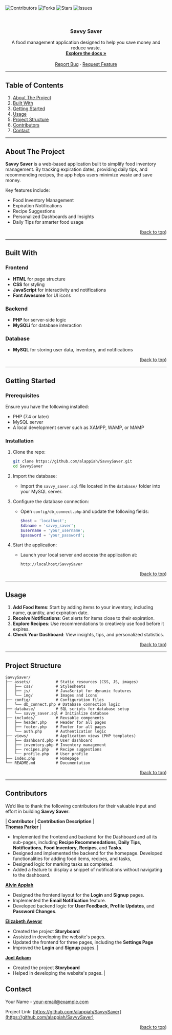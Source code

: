 <a name="readme-top"></a>

<!-- PROJECT SHIELDS -->
![Contributors](https://img.shields.io/github/contributors/alappiah/SavvySaver.svg?style=for-the-badge)
![Forks](https://img.shields.io/github/forks/alappiah/SavvySaver.svg?style=for-the-badge)
![Stars](https://img.shields.io/github/stars/alappiah/SavvySaver.svg?style=for-the-badge)
![Issues](https://img.shields.io/github/issues/alappiah/SavvySaver.svg?style=for-the-badge)

<br />
<div align="center">
  <h3 align="center">Savvy Saver</h3>
  <p align="center">
    A food management application designed to help you save money and reduce waste.
    <br />
    <a href="https://github.com/alappiah/SavvySaver"><strong>Explore the docs »</strong></a>
    <br />
    <br />
    <a href="https://github.com/alappiah/SavvySaver/issues">Report Bug</a>
    ·
    <a href="https://github.com/alappiah/SavvySaver/issues">Request Feature</a>
  </p>
</div>

---

## Table of Contents

1. [About The Project](#about-the-project)
2. [Built With](#built-with)
3. [Getting Started](#getting-started)
4. [Usage](#usage)
5. [Project Structure](#project-structure)
6. [Contributors](#contributing)
7. [Contact](#contact)

---

## About The Project

**Savvy Saver** is a web-based application built to simplify food inventory management. By tracking expiration dates, providing daily tips, and recommending recipes, the app helps users minimize waste and save money.  

Key features include:  
- Food Inventory Management  
- Expiration Notifications  
- Recipe Suggestions  
- Personalized Dashboards and Insights  
- Daily Tips for smarter food usage  

<p align="right">(<a href="#readme-top">back to top</a>)</p>

---

## Built With

### Frontend
- **HTML** for page structure  
- **CSS** for styling  
- **JavaScript** for interactivity and notifications  
- **Font Awesome** for UI icons  

### Backend
- **PHP** for server-side logic  
- **MySQLi** for database interaction  

### Database
- **MySQL** for storing user data, inventory, and notifications  

<p align="right">(<a href="#readme-top">back to top</a>)</p>

---

## Getting Started

### Prerequisites

Ensure you have the following installed:  
- PHP (7.4 or later)  
- MySQL server  
- A local development server such as XAMPP, WAMP, or MAMP  

### Installation

1. Clone the repo:  
   ```bash
   git clone https://github.com/alappiah/SavvySaver.git
   cd SavvySaver
   ```

2. Import the database:  
   - Import the `savvy_saver.sql` file located in the `database/` folder into your MySQL server.

3. Configure the database connection:  
   - Open `config/db_connect.php` and update the following fields:
     ```php
     $host = 'localhost';
     $dbname = 'savvy_saver';
     $username = 'your_username';
     $password = 'your_password';
     ```

4. Start the application:  
   - Launch your local server and access the application at:  
     ```
     http://localhost/SavvySaver
     ```

<p align="right">(<a href="#readme-top">back to top</a>)</p>

---

## Usage

1. **Add Food Items**: Start by adding items to your inventory, including name, quantity, and expiration date.  
2. **Receive Notifications**: Get alerts for items close to their expiration.  
3. **Explore Recipes**: Use recommendations to creatively use food before it expires.  
4. **Check Your Dashboard**: View insights, tips, and personalized statistics.

<p align="right">(<a href="#readme-top">back to top</a>)</p>

---

## Project Structure

```plaintext
SavvySaver/
├── assets/           # Static resources (CSS, JS, images)
│   ├── css/          # Stylesheets
│   ├── js/           # JavaScript for dynamic features
│   └── img/          # Images and icons
├── config/           # Configuration files
│   └── db_connect.php # Database connection logic
├── database/         # SQL scripts for database setup
│   └── savvy_saver.sql # Initialize database
├── includes/         # Reusable components
│   ├── header.php    # Header for all pages
│   ├── footer.php    # Footer for all pages
│   └── auth.php      # Authentication logic
├── views/            # Application views (PHP templates)
│   ├── dashboard.php # User dashboard
│   ├── inventory.php # Inventory management
│   ├── recipes.php   # Recipe suggestions
│   └── profile.php   # User profile
├── index.php         # Homepage
└── README.md         # Documentation
```

<p align="right">(<a href="#readme-top">back to top</a>)</p>

---

## Contributors

We’d like to thank the following contributors for their valuable input and effort in building **Savvy Saver**:  

| **Contributor** | **Contribution Description** |  
 **[Thomas Parker](https://github.com/ThomasParkerr)** |
 -  Implemented the frontend and backend for the Dashboard and all its sub-pages, including **Recipe Recommendations**, **Daily Tips**, **Notifications**, **Food Inventory**, **Recipes**, and **Tasks**.
 - Designed and implemented the backend for the homepage. Developed functionalities for adding food items, recipes, and tasks,
 - Designed logic for marking tasks as completed.
 - Added a feature to display a snippet of notifications without navigating to the dashboard.


**[Alvin Appiah](https://github.com/alappiah)** 
- Designed the frontend layout for the **Login** and **Signup** pages.
- Implemented the **Email Notification** feature. 
- Developed backend logic for **User Feedback**, **Profile Updates**, and **Password Changes**.

**[Elizabeth Avevor](https://github.com/Afful-yayra156)** 
- Created the project **Storyboard** 
- Assisted in developing the website's pages. 
- Updated the frontend for three pages, including the **Settings Page**
- Improved the **Login** and **Signup** pages. |  

**[Joel Ackam](https://github.com/contributor-profile)**
- Created the project **Storyboard** 
- Helped in developing the website's pages. |  

## Contact

Your Name - [your-email@example.com](mailto:your-email@example.com)  

Project Link: [https://github.com/alappiah/SavvySaver](https://github.com/alappiah/SavvySaver)  

<p align="right">(<a href="#readme-top">back to top</a>)</p>
